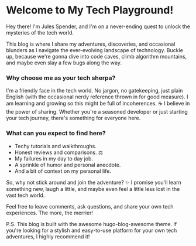 # Welcome to My Tech Playground!


Hey there!  I'm Jules Spender, and I'm on a never-ending quest to unlock the mysteries of the tech world.

This blog is where I share my adventures, discoveries, and occasional blunders as I navigate the ever-evolving landscape of technology.  Buckle up, because we're gonna dive into code caves, climb algorithm mountains, and maybe even slay a few bugs along the way.

### Why choose me as your tech sherpa?

I'm a friendly face in the tech world. No jargon, no gatekeeping, just plain English (with the occasional nerdy reference thrown in for good measure).
I am learning and growing so this might be full of incoherences. ☕️
I believe in the power of sharing. Whether you're a seasoned developer or just starting your tech journey, there's something for everyone here.

### What can you expect to find here?

- Techy tutorials and walkthroughs.
- Honest reviews and comparisons. ⚖️
- My failures in my day to day job.
- A sprinkle of humor and personal anecdote.
- And a bit of context on my personal life.

So, why not stick around and join the adventure? ✨ I promise you'll learn something new, laugh a little, and maybe even feel a little less lost in the vast tech world.

Feel free to leave comments, ask questions, and share your own tech experiences. The more, the merrier!

P.S. This blog is built with the awesome hugo-blog-awesome theme. If you're looking for a stylish and easy-to-use platform for your own tech adventures, I highly recommend it!
